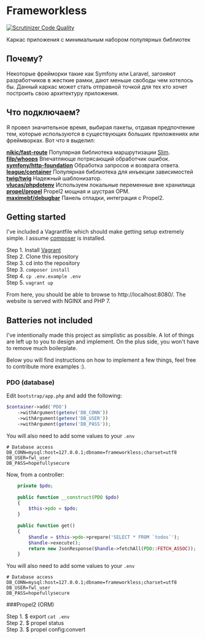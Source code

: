 # Frameworkless
[![Scrutinizer Code Quality](https://scrutinizer-ci.com/g/dimaxz/frameworkless/badges/quality-score.png?b=master)](https://scrutinizer-ci.com/g/dimaxz/frameworkless/?branch=master)

Каркас приложения с минимальным набором популярных библиотек

## Почему?
Некоторые фрейморки такие как Symfony или Laravel, загоняют разработчиков в жесткие рамки, дают меньше свободы чем хотелось бы. Данный каркас может стать 
отправной точкой для тех кто хочет построить свою архитектуру приложения.

## Что подключаем?
Я провел значительное время, выбирая пакеты, отдавая предпочтение тем, которые используются в существующих больших приложениях или фреймворках. Вот что я выделил:

**[nikic/fast-route](https://github.com/nikic/FastRoute)** Популярная библиотека маршрутизации [Slim](http://www.slimframework.com).  
**[filp/whoops](https://github.com/filp/whoops)** Впечатляюще потрясающий обработчик ошибок.  
**[symfony/http-foundation](https://github.com/symfony/http-foundation)** Обработка запросов и возврата ответа.  
**[league/container](https://github.com/thephpleague/container)** Популярная библиотека для инъекции зависимостей  
**[twig/twig](https://github.com/twigphp/Twig)** Надежный шаблонизатор.  
**[vlucas/phpdotenv](https://github.com/vlucas/phpdotenv)** Используем локальные переменные вне хранилища  
**[propel/propel](https://github.com/propelorm/Propel2)** Propel2 мощная и шустрая ОРМ.  
**[maximebf/debugbar](https://github.com/martynbiz/phpdebugbar)** Панель отладки, интеграция с Propel2.  

## Getting started
I've included a Vagrantfile which should make getting setup extremely simple. I assume [composer](https://getcomposer.org) is installed.

Step 1. Install [Vagrant](https://www.vagrantup.com)    
Step 2. Clone this repository  
Step 3. cd into the repository  
Step 3. ```composer install```  
Step 4. ```cp .env.example .env```  
Step 5. ```vagrant up```


From here, you should be able to browse to http://localhost:8080/. The website is served with NGINX and PHP 7.


## Batteries not included
I've intentionally made this project as simplistic as possible. A lot of things are left up to you to design and implement. On the plus side, you won't have to remove much boilerplate.

Below you will find instructions on how to implement a few things, feel free to contribute more examples :). 


### PDO (database)
Edit ``bootstrap/app.php`` and add the following:
```php
$container->add('PDO')
    ->withArgument(getenv('DB_CONN'))
    ->withArgument(getenv('DB_USER'))
    ->withArgument(getenv('DB_PASS'));
```

You will also need to add some values to your ``.env``
```
# Database access
DB_CONN=mysql:host=127.0.0.1;dbname=frameworkless;charset=utf8
DB_USER=fwl_user
DB_PASS=hopefullysecure
```

Now, from a controller:
```php
    private $pdo;
    
    public function __construct(PDO $pdo)
    {
        $this->pdo = $pdo;
    }
    
    public function get()
    {
        $handle = $this->pdo->prepare('SELECT * FROM `todos`');
        $handle->execute();
        return new JsonResponse($handle->fetchAll(PDO::FETCH_ASSOC));
    }
```


You will also need to add some values to your ``.env``
```
# Database access
DB_CONN=mysql:host=127.0.0.1;dbname=frameworkless;charset=utf8
DB_USER=fwl_user
DB_PASS=hopefullysecure
```


###Propel2 (ORM)

Step 1. $ export `cat .env`     
Step 2. $ propel status     
Step 3. $ propel config:convert   
